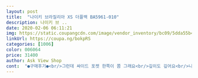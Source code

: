 ```yaml
---
layout: post 
title:  "나이키 브라질리아 XS 더플백 BA5961-010" 
description: 나이키 브 ..
date: 2020-02-06 06:11:21 
img: https://static.coupangcdn.com/image/vendor_inventory/bc09/5dda55b4df8e67911a28aaae83a98ab8c561ad13509240fc8667ab0b8c6d.jpg 
linkUrl: https://coupa.ng/bokpRS 
categories: [1006] 
color: 006064 
price: 31400 
author: Ask View Shop 
cont:  "●구매후기●<br/>그런데 싸이드 포켓 한쪽이 쫌 그래요<br/>깊이도 깊어요<br/>나이키인데... <br/>... <br/><br/>사용 유무가 선택됐으면 더 좋았을거 같아요<br/>사진첨부합니다<br/>상품에 질이나 등등 메이커 라서 디자인이나 재질 다 좋아요<br/>선택으로 자크나 찍찍이를 만들어<br/>쓰던가방이 너무 오래되고, 크기도 너무카서 구입했는데<br/>왜?이렇게 만들었는지 모르겠어요<br/>운동다닐때 딱 좋은 사이즈예요.<br/><br/>크기는 딱 좋아요<br/>" 
---
```


